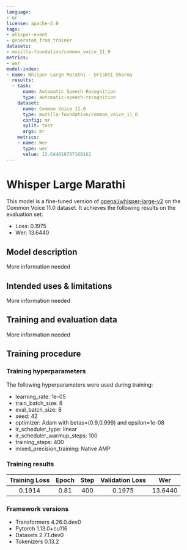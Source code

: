 ```yaml
---
language:
- mr
license: apache-2.0
tags:
- whisper-event
- generated_from_trainer
datasets:
- mozilla-foundation/common_voice_11_0
metrics:
- wer
model-index:
- name: Whisper Large Marathi - Drishti Sharma
  results:
  - task:
      name: Automatic Speech Recognition
      type: automatic-speech-recognition
    dataset:
      name: Common Voice 11.0
      type: mozilla-foundation/common_voice_11_0
      config: mr
      split: test
      args: mr
    metrics:
    - name: Wer
      type: wer
      value: 13.644010767160161
---
```


<!-- This model card has been generated automatically according to the information the Trainer had access to. You
should probably proofread and complete it, then remove this comment. -->

# Whisper Large Marathi

This model is a fine-tuned version of [openai/whisper-large-v2](https://huggingface.co/openai/whisper-large-v2) on the Common Voice 11.0 dataset.
It achieves the following results on the evaluation set:
- Loss: 0.1975
- Wer: 13.6440

## Model description

More information needed

## Intended uses & limitations

More information needed

## Training and evaluation data

More information needed

## Training procedure

### Training hyperparameters

The following hyperparameters were used during training:
- learning_rate: 1e-05
- train_batch_size: 8
- eval_batch_size: 8
- seed: 42
- optimizer: Adam with betas=(0.9,0.999) and epsilon=1e-08
- lr_scheduler_type: linear
- lr_scheduler_warmup_steps: 100
- training_steps: 400
- mixed_precision_training: Native AMP

### Training results

| Training Loss | Epoch | Step | Validation Loss | Wer     |
|:-------------:|:-----:|:----:|:---------------:|:-------:|
| 0.1914        | 0.81  | 400  | 0.1975          | 13.6440 |


### Framework versions

- Transformers 4.26.0.dev0
- Pytorch 1.13.0+cu116
- Datasets 2.7.1.dev0
- Tokenizers 0.13.2